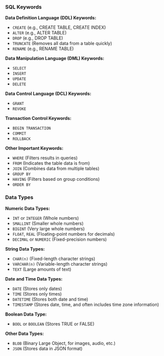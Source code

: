 ### SQL Keywords

**Data Definition Language (DDL) Keywords:**
- `CREATE` (e.g., CREATE TABLE, CREATE INDEX)
- `ALTER` (e.g., ALTER TABLE)
- `DROP` (e.g., DROP TABLE)
- `TRUNCATE` (Removes all data from a table quickly)
- `RENAME` (e.g., RENAME TABLE)

**Data Manipulation Language (DML) Keywords:**
- `SELECT`
- `INSERT`
- `UPDATE`
- `DELETE`

**Data Control Language (DCL) Keywords:**
- `GRANT`
- `REVOKE`

**Transaction Control Keywords:**
- `BEGIN TRANSACTION`
- `COMMIT`
- `ROLLBACK`

**Other Important Keywords:**
- `WHERE` (Filters results in queries)
- `FROM` (Indicates the table data is from)
- `JOIN` (Combines data from multiple tables)
- `GROUP BY`
- `HAVING` (Filters based on group conditions)
- `ORDER BY`

### Data Types

**Numeric Data Types:**
- `INT` or `INTEGER` (Whole numbers)
- `SMALLINT` (Smaller whole numbers)
- `BIGINT` (Very large whole numbers)
- `FLOAT`, `REAL` (Floating-point numbers for decimals)
- `DECIMAL` or `NUMERIC` (Fixed-precision numbers)

**String Data Types:**
- `CHAR(n)` (Fixed-length character strings)
- `VARCHAR(n)` (Variable-length character strings)
- `TEXT` (Large amounts of text)

**Date and Time Data Types:**
- `DATE` (Stores only dates)
- `TIME` (Stores only times)
- `DATETIME` (Stores both date and time)
- `TIMESTAMP` (Stores date, time, and often includes time zone information)

**Boolean Data Type:**
- `BOOL` or `BOOLEAN` (Stores TRUE or FALSE)

**Other Data Types:**
- `BLOB` (Binary Large Object, for images, audio, etc.)
- `JSON` (Stores data in JSON format)
